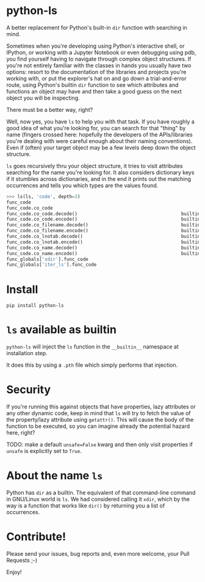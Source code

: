 # python-ls
A better replacement for Python's built-in `dir` function with searching in mind.

Sometimes when you're developing using Python's interactive shell, or IPython, or working with a Jupyter Notebook or even debugging using pdb, you find yourself having to navigate through complex object structures. If you're not entirely familiar with the classes in hands you usually have two options: resort to the documentation of the libraries and projects you're working with, or put the explorer's hat on and go down a trial-and-error route, using Python's builtin `dir` function to see which attributes and functions an object may have and then take a good guess on the next object you will be inspecting.

There must be a better way, right?

Well, now yes, you have `ls` to help you with that task. If you have roughly a good idea of what you're looking for, you can search for that "thing" by name (fingers crossed here: hopefully the developers of the APIs/libraries you're dealing with were careful enough about their naming conventions). Even if (often) your target object may be a few levels deep down the object structure.

`ls` goes recursively thru your object structure, it tries to visit attributes searching for the name you're looking for. It also considers dictionary keys if it stumbles across dictionaries, and in the end it prints out the matching occurrences and tells you which types are the values found.

```python
>>> ls(ls, 'code', depth=3)
func_code                                                                             code
func_code.co_code                                                                      str    200
func_code.co_code.decode()                                      builtin_function_or_method
func_code.co_code.encode()                                      builtin_function_or_method
func_code.co_filename.decode()                                  builtin_function_or_method
func_code.co_filename.encode()                                  builtin_function_or_method
func_code.co_lnotab.decode()                                    builtin_function_or_method
func_code.co_lnotab.encode()                                    builtin_function_or_method
func_code.co_name.decode()                                      builtin_function_or_method
func_code.co_name.encode()                                      builtin_function_or_method
func_globals['xdir'].func_code                                                        code
func_globals['iter_ls'].func_code                                                     code
```

# Install

`pip install python-ls`

# `ls` available as builtin

`python-ls` will inject the `ls` function in the `__builtin__` namespace at installation step.

It does this by using a `.pth` file which simply performs that injection.

# Security

If you're running this against objects that have properties, lazy attributes or any other dynamic code, keep in mind that `ls` will try to fetch the value of the property/lazy attribute using `getattr()`. This will cause the body of the function to be executed, so you can imagine already the potential hazard here, right?

TODO: make a default `unsafe=False` kwarg and then only visit properties if `unsafe` is explicitly set to `True`.

# About the name `ls`

Python has `dir` as a builtin. The equivalent of that command-line command in GNU/Linux world is `ls`. We had considered calling it `xdir`, which by the way is a function that works like `dir()` by returning you a list of occurrences.

# Contribute!

Please send your issues, bug reports and, even more welcome, your Pull Requests ;-)

Enjoy!
